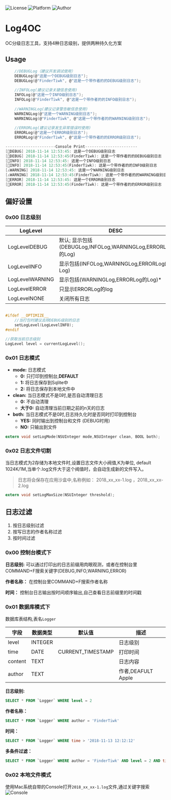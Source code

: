 ![License](https://img.shields.io/badge/License-MIT-blue.svg)
![Platform](https://img.shields.io/badge/Platform-iOS-orange.svg)
![Author](https://img.shields.io/badge/Author-__Finder丶Tiwk-green.svg)


# Log4OC

OC分级日志工具，支持4种日志级别，提供两种持久化方案

## Usage
```C
    //DEBUGLog（建议开发调试使用）
    DEBUGLog(@"这是一个DEBUG级别日志");
    DEBUGLog(@"FinderTiwk", @"这是一个带作者的的DEBUG级别日志");
    
    //INFOLog(建议记录关键信息使用)
    INFOLog(@"这是一个INFO级别日志");
    INFOLog(@"FinderTiwk", @"这是一个带作者的的INFO级别日志");
    
    //WARNINGLog(建议记录警告敏信息使用)
    WARNINGLog(@"这是一个WARNING级别日志");
    WARNINGLog(@"FinderTiwk", @"这是一个带作者的的WARNING级别日志");
    
    //ERRORLog(建议记录发生异常错误时使用)
    ERRORLog(@"这是一个ERROR级别日志");
    ERRORLog(@"FinderTiwk", @"这是一个带作者的的ERROR级别日志");

----------------------Console Print-----------------------
[🐞DEBUG] 2018-11-14 12:53:45: 这是一个DEBUG级别日志 
[🐞DEBUG] 2018-11-14 12:53:45(FinderTiwk): 这是一个带作者的的DEBUG级别日志 
[🌴INFO] 2018-11-14 12:53:45: 这是一个INFO级别日志 
[🌴INFO] 2018-11-14 12:53:45(FinderTiwk): 这是一个带作者的的INFO级别日志 
[⚠️WARNING] 2018-11-14 12:53:45: 这是一个WARNING级别日志 
[⚠️WARNING] 2018-11-14 12:53:45(FinderTiwk): 这是一个带作者的的WARNING级别日志 
[🔴ERROR] 2018-11-14 12:53:45: 这是一个ERROR级别日志 
[🔴ERROR] 2018-11-14 12:53:45(FinderTiwk): 这是一个带作者的的ERROR级别日志 
```

## 偏好设置
### 0x00 日志级别
| LogLevel  | DESC |
| --- | --- |
| LogLevelDEBUG | 默认; 显示包括(DEBUGLog,INFOLog,WARNINGLog,ERRORLog的Log) |
| LogLevelINFO | 显示包括(INFOLog,WARNINGLog,ERRORLog的Log) |
| LogLevelWARNING | 显示包括(WARNINGLog,ERRORLog的Log)* |
| LogLevelERROR | 只显示ERRORLog的log |
| LogLevelNONE | 关闭所有日志 |



```C

#ifdef __OPTIMIZE__
    //当打包时建议去除DEBUG级别的日志
    setLogLevel(LogLevelINFO);
#endif

//获取当前日志级别
LogLevel level = currentLogLevel();

```

### 0x01 日志模式
* **mode:** 日志模式
    * **0:** 只打印到控制台,**DEFAULT**
    * **1:** 将日志保存到Sqlite中
    * **2:** 将日志保存到本地文件中
* **clean:** 当日志模式不是0时,是否自动清理日志
    * **0:** 不自动清理
    * **大于0:** 自动清理当前日期之前的n天的日志
* **both:** 当日志模式不是0时,日志持久化时是否同时打印到控制台
    * **YES:** 同时输出到控制台和文件 (DEBUG时用)
    * **NO:** 只输出到文件

```C
extern void setLogMode(NSUInteger mode,NSUInteger clean, BOOL both);
```


### 0x02 日志文件切割
当日志模式为2存储为本地文件时,设置日志文件大小阀值,K为单位, default 1024K/1M,当单个.log文件大于这个阀值时，会自动生成新的文件写入。
>日志将会保存在应用沙盒中,名称例如： 2018_xx_xx-1.log  ，2018_xx_xx-2.log

```C
extern void setLogMaxSize(NSUInteger threshold);
```

## 日志过滤
1. 按日志级别过滤
2. 按写日志的作者名称过滤
3. 按时间过滤

### 0x00 控制台模式下
**日志级别:** 可以通过打印出的日志前缀用肉眼观测，或者在控制台里COMMAND+F搜索关键字(DEBUG,INFO,WARNING,ERROR)

**作者名称：** 在控制台里COMMAND+F搜索作者名称

**时间：** 控制台日志输出按时间顺序输出,自己查看日志前缀里的时间戳

### 0x01 数据库模式下
数据库表结构,表名`Logger`

| 字段 | 数据类型 | 默认值 | 描述 |
| --- | --- | --- | --- |
| level | INTEGER |  | 日志级别 |
| time | DATE | CURRENT_TIMESTAMP | 打印时间 |
| content | TEXT |  | 日志内容 |
| author | TEXT |  | 作者,DEAFULT Apple |


**日志级别:** 

```sql
SELECT * FROM `Logger` WHERE level = 2
```
**作者名称：** 
```sql
SELECT * FROM `Logger` WHERE author = 'FinderTiwk'
```

**时间：** 
```sql
SELECT * FROM `Logger` WHERE time > '2018-11-13 12:12:12'
```

**多条件过滤：** 
```sql
SELECT * FROM `Logger` WHERE author = 'FinderTiwk' AND level = 2 AND time > '2018-11-13 12:12:12'
```

### 0x02 本地文件模式
使用Mac系统自带的Console打开`2018_xx_xx-1.log`文件,通过关键字搜索
![Console](https://blogimage-1251472213.cos.ap-shanghai.myqcloud.com/2018-11-14%2013-52-41.2018-11-14%2013_57_00.gif)